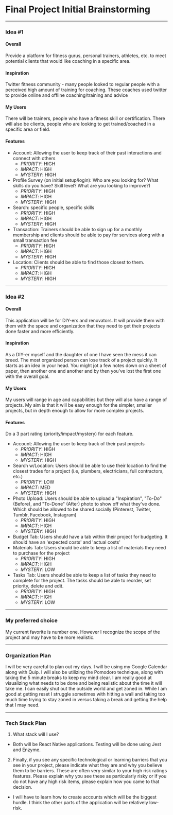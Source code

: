 # Final Project Initial Brainstorming
---
### Idea \#1 ###

#### Overall ####
Provide a platform for fitness gurus, personal trainers, athletes, etc. to meet potential clients that would like coaching in a specific area.

#### Inspiration ####
Twitter fitness community - many people looked to regular people with a perceived high amount of training for coaching. These coaches used twitter to provide online and offline coaching/training and advice

#### My Users ####
There will be trainers, people who have a fitness skill or certification. There will also be clients, people who are looking to get trained/coached in a specific area or field.

#### Features ####
- Account: Allowing the user to keep track of their past interactions and connect with others
  - _*PRIORITY*_: HIGH
  - _*IMPACT*_: HIGH
  - _*MYSTERY*_: HIGH
- Profile Survey (on initial setup/login): Who are you looking for? What skills do you have? Skill level? What are you looking to improve?)
  - _*PRIORITY*_: HIGH
  - _*IMPACT*_: HIGH
  - _*MYSTERY*_: HIGH
- Search: specific people, specific skills
  - _*PRIORITY*_: HIGH
  - _*IMPACT*_: HIGH
  - _*MYSTERY*_: HIGH
- Transaction: Trainers should be able to sign up for a monthly membership and clients should be able to pay for services along with a small transaction fee
  - _*PRIORITY*_: HIGH
  - _*IMPACT*_: HIGH
  - _*MYSTERY*_: HIGH
- Location: Clients should be able to find those closest to them.
  - _*PRIORITY*_: HIGH
  - _*IMPACT*_: HIGH
  - _*MYSTERY*_: HIGH

---
### Idea \#2 ###

#### Overall ####
This application will be for DIY-ers and renovators. It will provide them with them with the space and organization that they need to get their projects done faster and more efficiently.

#### Inspiration ####
As a DIY-er myself and the daughter of one I have seen the mess it can breed. The most organized person can lose track of a project quickly. It starts as an idea in your head. You might jot a few notes down on a sheet of paper, then another one and another and by then you've lost the first one with the overall goal.

#### My Users ####
My users will range in age and capabilities but they will also have a range of projects. My aim is that it will be easy enough for the simpler, smaller projects, but in depth enough to allow for more complex projects.

#### Features ####
Do a 3 part rating (priority/impact/mystery) for each feature.
- Account: Allowing the user to keep track of their past projects
  - _*PRIORITY*_: HIGH
  - _*IMPACT*_: HIGH
  - _*MYSTERY*_: HIGH
- Search w/Location: Users should be able to use their location to find the closest trades for a project (i.e, plumbers, electricians, full contractors, etc.)
  - _*PRIORITY*_: LOW
  - _*IMPACT*_: MED
  - _*MYSTERY*_: HIGH
- Photo Upload: Users should be able to upload a "Inspiration", "To-Do" (Before), and "To-Done" (After) photo to show off what they've done. Which should be allowed to be shared socially (Pinterest, Twitter, Tumblr, Facebook, Instagram)
  - _*PRIORITY*_: HIGH
  - _*IMPACT*_: HIGH
  - _*MYSTERY*_: HIGH
- Budget Tab: Users should have a tab within their project for budgeting. It should have an 'expected costs' and 'actual costs'
- Materials Tab: Users should be able to keep a list of materials they need to purchase for the project
  - _*PRIORITY*_: HIGH
  - _*IMPACT*_: HIGH
  - _*MYSTERY*_: LOW
- Tasks Tab: Users should be able to keep a list of tasks they need to complete for the project. The tasks should be able to reorder, set priority, delete and edit.
  - _*PRIORITY*_: HIGH
  - _*IMPACT*_: HIGH
  - _*MYSTERY*_: LOW

---
### My preferred choice ###
My current favorite is number one. However I recognize the scope of the project and may have to be more realistic.


---
### Organization Plan ###
I will be very careful to plan out my days. I will be using my Google Calendar along with Quip. I will also be utilizing the Pomodoro technique, along with taking the 5 minute breaks to keep my mind clear.
I am really good at visualizing what needs to be done and being realistic about the time it will take me. I can easily shut out the outside world and get zoned in.
While I am good at getting reset I struggle sometimes with hitting a wall and taking too much time trying to stay zoned in versus taking a break and getting the help that I may need.


---
### Tech Stack Plan ###
1. What stack will I use?
  - Both will be React Native applications. Testing will be done using Jest and Enzyme.

2. Finally, if you see any specific technological or learning barriers that you see in your project, please indicate what they are and why you believe them to be barriers. These are often very similar to your high risk ratings features. Please explain why you see these as particularly risky or if you do not have any high risk items, please explain how you came to that decision.
  - I will have to learn how to create accounts which will be the biggest hurdle. I think the other parts of the application will be relatively low-risk.
